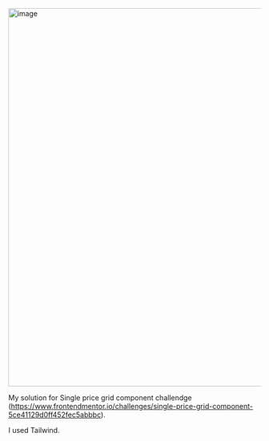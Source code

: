 <img width="756" alt="image" src="https://user-images.githubusercontent.com/7960616/161960488-95be1afe-1293-497f-b2f6-1840dc4949f7.png">

My solution for Single price grid component challendge (https://www.frontendmentor.io/challenges/single-price-grid-component-5ce41129d0ff452fec5abbbc).

I used Tailwind.

